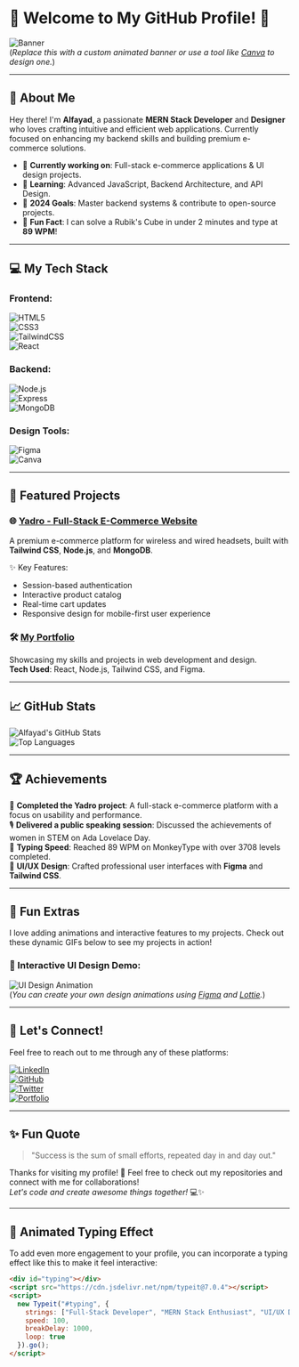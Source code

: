 # 👋 Welcome to My GitHub Profile! 🚀

![Banner](https://user-images.githubusercontent.com/000000/your-banner-link.gif)  
(*Replace this with a custom animated banner or use a tool like [Canva](https://www.canva.com/) to design one.*)

---

## 🎉 About Me  

Hey there! I'm **Alfayad**, a passionate **MERN Stack Developer** and **Designer** who loves crafting intuitive and efficient web applications. Currently focused on enhancing my backend skills and building premium e-commerce solutions.  

- 🔭 **Currently working on**: Full-stack e-commerce applications & UI design projects.  
- 🌱 **Learning**: Advanced JavaScript, Backend Architecture, and API Design.  
- 🎯 **2024 Goals**: Master backend systems & contribute to open-source projects.  
- 💬 **Fun Fact**: I can solve a Rubik's Cube in under 2 minutes and type at **89 WPM**!  

---

## 💻 My Tech Stack  

### Frontend:  
![HTML5](https://img.shields.io/badge/-HTML5-E34F26?logo=html5&logoColor=white&style=flat)  
![CSS3](https://img.shields.io/badge/-CSS3-1572B6?logo=css3&logoColor=white&style=flat)  
![TailwindCSS](https://img.shields.io/badge/-Tailwind_CSS-38B2AC?logo=tailwind-css&logoColor=white&style=flat)  
![React](https://img.shields.io/badge/-React-61DAFB?logo=react&logoColor=black&style=flat)

### Backend:  
![Node.js](https://img.shields.io/badge/-Node.js-339933?logo=node.js&logoColor=white&style=flat)  
![Express](https://img.shields.io/badge/-Express.js-000000?logo=express&logoColor=white&style=flat)  
![MongoDB](https://img.shields.io/badge/-MongoDB-47A248?logo=mongodb&logoColor=white&style=flat)  

### Design Tools:  
![Figma](https://img.shields.io/badge/-Figma-F24E1E?logo=figma&logoColor=white&style=flat)  
![Canva](https://img.shields.io/badge/-Canva-00C4CC?logo=canva&logoColor=white&style=flat)

---

## 🚀 Featured Projects  

### 🌐 [Yadro - Full-Stack E-Commerce Website](https://github.com/your-username/yadro)  
A premium e-commerce platform for wireless and wired headsets, built with **Tailwind CSS**, **Node.js**, and **MongoDB**.  

✨ Key Features:
- Session-based authentication  
- Interactive product catalog  
- Real-time cart updates  
- Responsive design for mobile-first user experience

### 🛠️ [My Portfolio](https://your-portfolio-link.com)  
Showcasing my skills and projects in web development and design.  
**Tech Used**: React, Node.js, Tailwind CSS, and Figma.

---

## 📈 GitHub Stats  

![Alfayad's GitHub Stats](https://github-readme-stats.vercel.app/api?username=your-username&show_icons=true&theme=radical)  
![Top Languages](https://github-readme-stats.vercel.app/api/top-langs/?username=your-username&layout=compact&theme=radical)

---

## 🏆 Achievements  

🎯 **Completed the Yadro project**: A full-stack e-commerce platform with a focus on usability and performance.  
🎙️ **Delivered a public speaking session**: Discussed the achievements of women in STEM on Ada Lovelace Day.  
🏅 **Typing Speed**: Reached 89 WPM on MonkeyType with over 3708 levels completed.  
🎨 **UI/UX Design**: Crafted professional user interfaces with **Figma** and **Tailwind CSS**.

---

## 🌟 Fun Extras  

I love adding animations and interactive features to my projects. Check out these dynamic GIFs below to see my projects in action!

### 🎨 Interactive UI Design Demo:  
![UI Design Animation](https://user-images.githubusercontent.com/000000/your-ui-design.gif)  
(*You can create your own design animations using [Figma](https://www.figma.com/) and [Lottie](https://lottiefiles.com/).*)

---

## 🔗 Let's Connect!  

Feel free to reach out to me through any of these platforms:

[![LinkedIn](https://img.shields.io/badge/-LinkedIn-0077B5?logo=linkedin&logoColor=white&style=flat)](https://linkedin.com/in/your-linkedin)  
[![GitHub](https://img.shields.io/badge/-GitHub-181717?logo=github&logoColor=white&style=flat)](https://github.com/your-username)  
[![Twitter](https://img.shields.io/badge/-Twitter-1DA1F2?logo=twitter&logoColor=white&style=flat)](https://twitter.com/your-twitter)  
[![Portfolio](https://img.shields.io/badge/-Portfolio-FF5722?logo=google-chrome&logoColor=white&style=flat)](https://your-portfolio-link.com)

---

## ✨ Fun Quote

> "Success is the sum of small efforts, repeated day in and day out."

Thanks for visiting my profile! 🌟 Feel free to check out my repositories and connect with me for collaborations!  
*Let's code and create awesome things together!* 💻✨

---

## 💬 Animated Typing Effect

To add even more engagement to your profile, you can incorporate a typing effect like this to make it feel interactive:

```html
<div id="typing"></div>
<script src="https://cdn.jsdelivr.net/npm/typeit@7.0.4"></script>
<script>
  new Typeit("#typing", {
    strings: ["Full-Stack Developer", "MERN Stack Enthusiast", "UI/UX Designer", "E-commerce Developer"],
    speed: 100,
    breakDelay: 1000,
    loop: true
  }).go();
</script>
